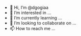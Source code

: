 - 👋 Hi, I’m @dgogiaa
- 👀 I’m interested in ...
- 🌱 I’m currently learning ...
- 💞️ I’m looking to collaborate on ...
- 📫 How to reach me ...

<!---
dgogiaa/dgogiaa is a ✨ special ✨ repository because its `README.md` (this file) appears on your GitHub profile.
You can click the Preview link to take a look at your changes.
--->
